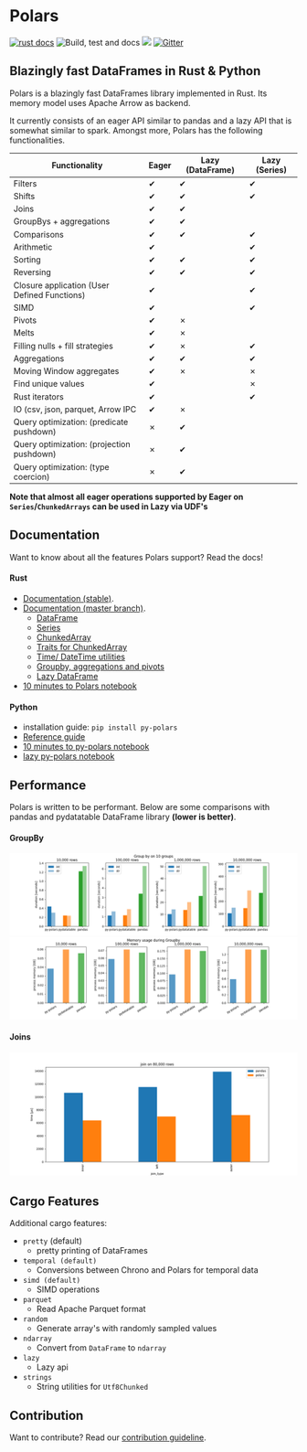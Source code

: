 # Polars
[![rust docs](https://docs.rs/polars/badge.svg)](https://docs.rs/polars/latest/polars/)
![Build, test and docs](https://github.com/ritchie46/polars/workflows/Build,%20test%20and%20docs/badge.svg)
[![](http://meritbadge.herokuapp.com/polars)](https://crates.io/crates/polars)
[![Gitter](https://badges.gitter.im/polars-rs/community.svg)](https://gitter.im/polars-rs/community?utm_source=badge&utm_medium=badge&utm_campaign=pr-badge)

## Blazingly fast DataFrames in Rust & Python

Polars is a blazingly fast DataFrames library implemented in Rust. Its memory model uses Apache Arrow as backend. 

It currently consists of an eager API similar to pandas and a lazy API that is somewhat similar to spark. 
Amongst more, Polars has the following functionalities.


| Functionality                                     | Eager | Lazy (DataFrame) | Lazy (Series) |
|---------------------------------------------------|-------|------------------|---------------|
| Filters                                           | ✔     | ✔                | ✔             |
| Shifts                                            | ✔     | ✔                | ✔             |
| Joins                                             | ✔     | ✔                |               |
| GroupBys + aggregations                           | ✔     | ✔                |               |
| Comparisons                                       | ✔     | ✔                | ✔             |
| Arithmetic                                        | ✔     |                  | ✔             |
| Sorting                                           | ✔     | ✔                | ✔             |
| Reversing                                         | ✔     | ✔                | ✔             |
| Closure application (User Defined Functions)      | ✔     |                  | ✔             |
| SIMD                                              | ✔     |                  | ✔             |
| Pivots                                            | ✔     | ✗                |               |
| Melts                                             | ✔     | ✗                |               |
| Filling nulls + fill strategies                   | ✔     | ✗                | ✔             |
| Aggregations                                      | ✔     | ✔                | ✔             |
| Moving Window aggregates                          | ✔     | ✗                | ✗             |
| Find unique values                                | ✔     |                  | ✗             |
| Rust iterators                                    | ✔     |                  | ✔             |
| IO (csv, json, parquet, Arrow IPC                 | ✔     | ✗                |               |
| Query optimization: (predicate pushdown)          | ✗     | ✔                |               |
| Query optimization: (projection pushdown)         | ✗     | ✔                |               |
| Query optimization: (type coercion)               | ✗     | ✔                |               |

**Note that almost all eager operations supported by Eager on `Series`/`ChunkedArrays` can be used in Lazy via UDF's**


## Documentation
Want to know about all the features Polars support? Read the docs!

#### Rust
* [Documentation (stable)](https://docs.rs/polars/latest/polars/). 
* [Documentation (master branch)](https://ritchie46.github.io/polars). 
    * [DataFrame](https://ritchie46.github.io/polars/polars/frame/struct.DataFrame.html) 
    * [Series](https://ritchie46.github.io/polars/polars/series/enum.Series.html)
    * [ChunkedArray](https://ritchie46.github.io/polars/polars/chunked_array/struct.ChunkedArray.html)
    * [Traits for ChunkedArray](https://ritchie46.github.io/polars/polars/chunked_array/ops/index.html)
    * [Time/ DateTime utilities](https://ritchie46.github.io/polars/polars/doc/time/index.html)
    * [Groupby, aggregations and pivots](https://ritchie46.github.io/polars/polars/frame/group_by/struct.GroupBy.html)
    * [Lazy DataFrame](https://ritchie46.github.io/polars/polars/lazy/frame/struct.LazyFrame.html)
* [10 minutes to Polars notebook](examples/10_minutes_to_polars.ipynb)
    
#### Python
* installation guide: `pip install py-polars`
* [Reference guide](https://ritchie46.github.io/polars/pypolars/index.html)
* [10 minutes to py-polars notebook](examples/10_minutes_to_pypolars.ipynb)
* [lazy py-polars notebook](examples/lazy_py-polars.ipynb)

## Performance
Polars is written to be performant. Below are some comparisons with pandas and pydatatable DataFrame library **(lower is better)**.

#### GroupBy
![](pandas_cmp/img/groupby10_.png)
![](pandas_cmp/img/groupby10_mem.png)

#### Joins
![](pandas_cmp/img/join_80_000.png)

## Cargo Features

Additional cargo features:

* `pretty` (default)
    - pretty printing of DataFrames
* `temporal (default)`
    - Conversions between Chrono and Polars for temporal data
* `simd (default)`
    - SIMD operations
* `parquet`
    - Read Apache Parquet format
* `random`
    - Generate array's with randomly sampled values
* `ndarray`
    - Convert from `DataFrame` to `ndarray`
* `lazy`
    - Lazy api
* `strings`
    - String utilities for `Utf8Chunked`

## Contribution
Want to contribute? Read our [contribution guideline](./CONTRIBUTING.md).
